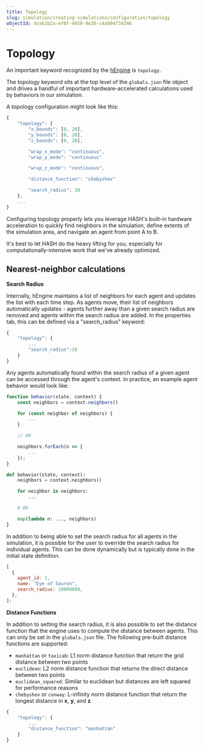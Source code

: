 ```yaml
---
title: Topology
slug: simulation/creating-simulations/configuration/topology
objectId: dceb2b2a-ef0f-4950-9e26-c4ab04f34346
---
```


# Topology

An important keyword recognized by the [hEngine](/platform/engine) is `topology`.

The topology keyword sits at the top level of the `globals.json` file object and drives a handful of important hardware-accelerated calculations used by behaviors in our simulation.

A topology configuration might look like this:

```javascript
{
    "topology": {
        "x_bounds": [0, 20],
        "y_bounds": [0, 20],
        "z_bounds": [0, 20],

        "wrap_x_mode": "continuous",
        "wrap_y_mode": "continuous"

        "wrap_z_mode": "continuous",

        "distance_function": "chebyshev"

        "search_radius": 10
    },
    ...
}
```

Configuring topology properly lets you leverage HASH's built-in hardware acceleration to quickly find neighbors in the simulation, define extents of the simulation area, and navigate an agent from point A to B.

<Hint style="success">
It's best to let HASH do the heavy lifting for you, especially for computationally-intensive work that we've already optimized.
</Hint>

## Nearest-neighbor calculations

**Search Radius**

Internally, hEngine maintains a list of neighbors for each agent and updates the list with each time step. As agents move, their list of neighbors automatically updates - agents further away than a given search radius are removed and agents within the search radius are added. In the properties tab, this can be defined via a "search_radius" keyword:

```javascript
{
    "topology": {
        ...
        "search_radius":10
    }
}
```

Any agents automatically found within the search radius of a given agent can be accessed through the agent's context. In practice, an example agent behavior would look like:

<Tabs>
<Tab title="JavaScript" >

```javascript
function behavior(state, context) {
    const neighbors = context.neighbors()

    for (const neighbor of neighbors) {
        ...
    }

    // OR

    neighbors.forEach(n => {
        ...
    });
}
```

</Tab>

<Tab title="Python" >

```python
def behavior(state, context):
    neighbors = context.neighbors()

    for neighbor in neighbors:
        ...

    # OR

    map(lambda n: ..., neighbors)
}
```

</Tab>
</Tabs>

In addition to being able to set the search radius for all agents in the simulation, it is possible for the user to override the search radius for individual agents. This can be done dynamically but is typically done in the initial state definition.

```javascript
[
  {
    agent_id: 1,
    name: "Eye of Sauron",
    search_radius: 10000000,
  },
];
```

**Distance Functions**

In addition to setting the search radius, it is also possible to set the distance function that the engine uses to compute the distance between agents. This can only be set in the `globals.json` file. The following pre-built distance functions are supported:

- `manhattan` or `taxicab`: L1 norm distance function that return the grid distance between two points
- `euclidean`: L2 norm distance function that returns the direct distance between two points
- `euclidean_squared`: Similar to euclidean but distances are left squared for performance reasons
- `chebyshev` or `conway`: L-infinity norm distance function that return the longest distance in **x**, **y**, and **z**

```javascript
{
    "topology": {
        ...
        "distance_function": "manhattan"
    }
}
```
